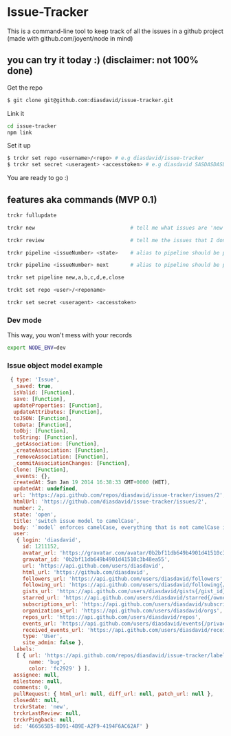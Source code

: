Issue-Tracker
=============

This is a command-line tool to keep track of all the issues in a github project (made with github.com/joyent/node in mind)

## you can try it today :) (disclaimer: not 100% done)

Get the repo
```bash
$ git clone git@github.com:diasdavid/issue-tracker.git
```

Link it
```bash
cd issue-tracker
npm link
```

Set it up
```bash
$ trckr set repo <username>/<repo> # e.g diasdavid/issue-tracker
$ trckr set secret <useragent> <accesstoken> # e.g diasdavid SASDASDASDSDA.. , chck out to get yours at https://github.com/blog/1509-personal-api-tokens
```

You are ready to go :)


## features aka commands (MVP 0.1)

```bash
trckr fullupdate
```

```bash
trckr new                               # tell me what issues are 'new'
```

```bash
trckr review                            # tell me the issues that I don't 
```

```bash
trckr pipeline <issueNumber> <state>    # alias to pipeline should be pl
```

```bash
trckr pipeline <issueNumber> next       # alias to pipeline should be plreview for more than the 'threshold' number of days
```

```bash
trckr set pipeline new,a,b,c,d,e,close
```

```bash
trckt set repo <user>/<reponame>
```

```bash
trckr set secret <useragent> <accesstoken>
```

### Dev mode

This way, you won't mess with your records

```bash
export NODE_ENV=dev
```

### Issue object model example

```javascript
 { type: 'Issue',
  _saved: true,
  isValid: [Function],
  save: [Function],
  updateProperties: [Function],
  updateAttributes: [Function],
  toJSON: [Function],
  toData: [Function],
  toObj: [Function],
  toString: [Function],
  _getAssociation: [Function],
  _createAssociation: [Function],
  _removeAssociation: [Function],
  _commitAssociationChanges: [Function],
  clone: [Function],
  _events: {},
  createdAt: Sun Jan 19 2014 16:38:33 GMT+0000 (WET),
  updatedAt: undefined,
  url: 'https://api.github.com/repos/diasdavid/issue-tracker/issues/2',
  htmlUrl: 'https://github.com/diasdavid/issue-tracker/issues/2',
  number: 2,
  state: 'open',
  title: 'switch issue model to camelCase',
  body: '`model` enforces camelCase, everything that is not camelCase is not well saved, I have to monkey patch the name of the fields that come down from the fetch issue',
  user:
   { login: 'diasdavid',
     id: 1211152,
     avatar_url: 'https://gravatar.com/avatar/0b2bf11db649b4901d41510c3b48ea55?d=https%3A%2F%2Fidenticons.github.com%2F09cb9c649a616a349a327f97736c0b6d.png&r=x',
     gravatar_id: '0b2bf11db649b4901d41510c3b48ea55',
     url: 'https://api.github.com/users/diasdavid',
     html_url: 'https://github.com/diasdavid',
     followers_url: 'https://api.github.com/users/diasdavid/followers',
     following_url: 'https://api.github.com/users/diasdavid/following{/other_user}',
     gists_url: 'https://api.github.com/users/diasdavid/gists{/gist_id}',
     starred_url: 'https://api.github.com/users/diasdavid/starred{/owner}{/repo}',
     subscriptions_url: 'https://api.github.com/users/diasdavid/subscriptions',
     organizations_url: 'https://api.github.com/users/diasdavid/orgs',
     repos_url: 'https://api.github.com/users/diasdavid/repos',
     events_url: 'https://api.github.com/users/diasdavid/events{/privacy}',
     received_events_url: 'https://api.github.com/users/diasdavid/received_events',
     type: 'User',
     site_admin: false },
  labels:
   [ { url: 'https://api.github.com/repos/diasdavid/issue-tracker/labels/bug',
       name: 'bug',
       color: 'fc2929' } ],
  assignee: null,
  milestone: null,
  comments: 0,
  pullRequest: { html_url: null, diff_url: null, patch_url: null },
  closedAt: null,
  trckrState: 'new',
  trckrLastReview: null,
  trckrPingback: null,
  id: '466565B5-8D91-4B9E-A2F9-4194F6AC62AF' }
```


